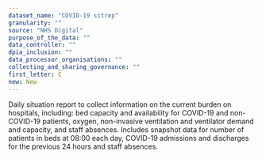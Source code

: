 ```yaml
---
dataset_name: "COVID-19 sitrep"
granularity: ""
source: "NHS Digital"
purpose_of_the_data: ""
data_controller: ""
dpia_inclusion: ""
data_processor_organisations: ""
collecting_and_sharing_governance: ""
first_letter: C
new: New
---
```

Daily situation report to collect information on the current burden on hospitals, including: bed capacity and availability for COVID-19 and non-COVID-19 patients, oxygen, non-invasive ventilation and ventilator demand and capacity, and staff absences. Includes snapshot data for number of patients in beds at 08:00 each day, COVID-19 admissions and discharges for the previous 24 hours and staff absences.